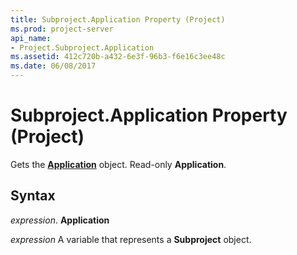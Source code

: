 ```yaml
---
title: Subproject.Application Property (Project)
ms.prod: project-server
api_name:
- Project.Subproject.Application
ms.assetid: 412c720b-a432-6e3f-96b3-f6e16c3ee48c
ms.date: 06/08/2017
---
```



# Subproject.Application Property (Project)

Gets the  **[Application](Project.Application.md)** object. Read-only **Application**.


## Syntax

 _expression_. **Application**

 _expression_ A variable that represents a **Subproject** object.



